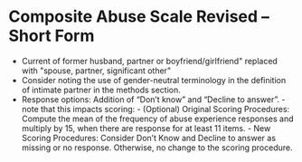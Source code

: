 # Composite Abuse Scale Revised – Short Form

 - Current of former husband, partner or boyfriend/girlfriend" replaced with "spouse, partner, significant other"
 - Consider noting the use of gender-neutral terminology in the definition of intimate partner in the methods section.
 - Response options: Addition of “Don’t know” and “Decline to answer”. - note that this impacts scoring:
        - (Optional) Original Scoring Procedures: Compute the mean of the frequency of abuse experience responses and multiply by 15, when there are response for at least 11 items.
        - New Scoring Procedures: Consider Don’t Know and Decline to answer as missing or no response. Otherwise, no change to the scoring procedure.

